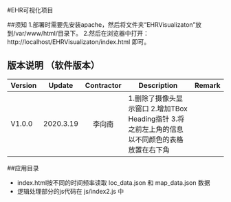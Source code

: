 #EHR可视化项目

##须知
1.部署时需要先安装apache，然后将文件夹“EHRVisualizaton”放到/var/www/html/目录下。
2.然后在浏览器中打开：http://localhost/EHRVisualizaton/index.html 即可。

## 版本说明 （软件版本）
| Version |  Update   | Contractor | Description | Remark |
| ------  | -------   |   :----:   | ----------- | ------ |
| V1.0.0  | 2020.3.19 |   李向南   | 1.删除了摄像头显示窗口 2.增加TBox Heading指针 3.将之前左上角的信息以不同颜色的表格放置在右下角

##应用目录
- index.html按不同的时间频率读取 loc_data.json 和 map_data.json 数据
- 逻辑处理部分的js代码在 js/index2.js 中
